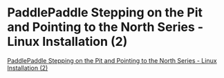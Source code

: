 # PaddlePaddle Stepping on the Pit and Pointing to the North Series - Linux Installation (2)
[PaddlePaddle Stepping on the Pit and Pointing to the North Series - Linux Installation (2)](https://aiwithcloud.com/2022/09/16/paddlepaddle_stepping_on_the_pit_and_pointing_to_the_north_series___linux_installation_2/)